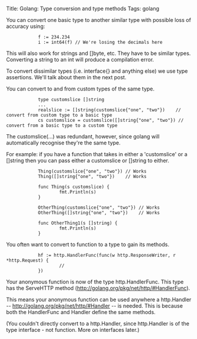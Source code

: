 Title: Golang: Type conversion and type methods
Tags: golang

You can convert one basic type to another similar type with possible loss of accuracy using:

                f := 234.234
                i := int64(f) // We're losing the decimals here

This will also work for strings and []byte, etc. They have to be similar types. Converting a string to an int will produce a compilation error.

To convert dissimilar types (i.e. interface{} and anything else) we use type assertions. We'll talk about them in the next post.

You can convert to and from custom types of the same type.

                type customslice []string
                ...
                realslice := []string(customslice{"one", "two"})    // convert from custom type to a basic type
                cs customslice = customslice([]string{"one", "two"}) // convert from a basic type to a custom type

The customslice(...) was redundant, however, since golang will automatically recognise they're the same type.

For example: if you have a function that takes in either a 'customslice' or a []string then you can pass either a customslice or []string to either.

                Thing(customslice{"one", "two"}) // Works
                Thing([]string{"one", "two"})    // Works

                func Thing(s customslice) {
                        fmt.Println(s)
                }

                OtherThing(customslice{"one", "two"}) // Works
                OtherThing([]string{"one", "two"})    // Works

                func OtherThing1(s []string) {
                        fmt.Println(s)
                }
                
You often want to convert to function to a type to gain its methods.

                hf := http.HandlerFunc(func(w http.ResponseWriter, r *http.Request) {
                        //
                })

Your anonymous function is now of the type http.HandlerFunc. This type has the ServeHTTP method (http://golang.org/pkg/net/http/#HandlerFunc).

This means your anonymous function can be used anywhere a http.Handler -- http://golang.org/pkg/net/http/#Handler -- is needed. This is because both the HandlerFunc and Handler define the same methods.

(You couldn't directly convert to a http.Handler, since http.Handler is of the type interface - not function. More on interfaces later.)

